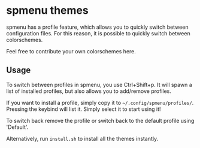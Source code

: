 # spmenu themes

spmenu has a profile feature, which allows you to quickly switch between
configuration files. For this reason, it is possible to quickly switch between colorschemes.

Feel free to contribute your own colorschemes here.

## Usage

To switch between profiles in spmenu, you use Ctrl+Shift+p. It will spawn a
list of installed profiles, but also allows you to add/remove profiles.

If you want to install a profile, simply copy it to
`~/.config/spmenu/profiles/`. Pressing the keybind will list it. Simply select
it to start using it!

To switch back remove the profile or switch back to the default profile using 'Default'.

Alternatively, run `install.sh` to install all the themes instantly.
